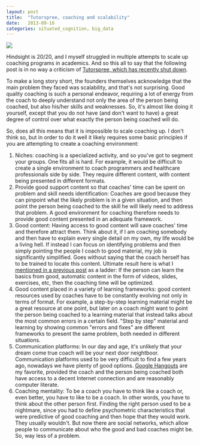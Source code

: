 ```yaml
---
layout: post
title:  "Tutorspree, coaching and scalability"
date:   2013-09-16
categories: situated_cognition, big_data
---
```


![](https://lh4.googleusercontent.com/-orbuyeobWS4/UjCwzggIHpI/AAAAAAAA3z4/QQl9DkJeHOQ/w535-h717-no/fractal8.png)


Hindsight is 20/20, and I myself struggled in multiple attempts to scale up coaching programs in academics. And so this all to say that the following post is in no way a criticism of [Tutorspree, which has recently shut down](http://www.sfgate.com/technology/businessinsider/article/After-Raising-1-8-Million-Y-Combinator-Startup-4797113.php).

To make a long story short, the founders themselves acknowledge that the main problem they faced was scalability, and that's not surprising. Good quality coaching is such a personal endeavor, requiring a lot of energy from the coach to deeply understand not only the area of the person being coached, but also his/her skills and weaknesses. So, it's almost like doing it yourself, except that you do not have (and don't want to have) a great degree of control over what exactly the person being coached will do.

So, does all this means that it is impossible to scale coaching up. I don't think so, but in order to do it well it likely requires some basic principles if you are attempting to create a coaching environment:

1. Niches: coaching is a specialized activity, and so you've got to segment your groups. One fits all is hard. For example, it would be difficult to create a single environment to coach programmers and healthcare professionals side by side. They require different content, with content being presented in different formats.
2. Provide good support content so that coaches' time can be spent on problem and skill needs identification: Coaches are good because they can pinpoint what the likely problem is in a given situation, and then point the person being coached to the skill he will likely need to address that problem. A good environment for coaching therefore needs to provide good content presented in an adequate framework. 
3. Good content: Having access to good content will save coaches' time and therefore attract them. Think about it, if I am coaching somebody and then have to explain every single detail on my own, my life would be a living hell. If instead I can focus on identifying problems and then simply pointing the people I coach to good material, my job is significantly simplified. Goes without saying that the coach herself has to be trained to locate this content. Ultimate result here is what I [mentioned in a previous post](http://rpietro.github.io/situated_cognition,/big_data/2013/08/30/whole_task_ladder/) as a ladder: If the person can learn the basics from good, automatic content in the form of videos, slides, exercises, etc, then the coaching time will be optimized.
3. Good content placed in a variety of learning frameworks: good content resources used by coaches have to be constantly evolving not only in terms of format. For example, a step-by-step learning material might be a great resource at one point, but later on a coach might want to point the person being coached to a learning material that instead talks about the most common errors in a certain field. "Step by step" material and learning by showing common "errors and fixes" are different frameworks to present the same problem, both needed in different situations.
4. Communication platforms: In our day and age, it's unlikely that your dream come true coach will be your next door neightboor. Communication platforms used to be very difficult to find a few years ago, nowadays we have plenty of good options. [Google Hangouts](http://www.google.com/+/learnmore/hangouts/) are my favorite, provided the coach and the person being coached both have access to a decent Internet connection and are reasonably computer literate. 
5. Coaching mentality: To be a coach you have to think like a coach or, even better, you have to like to be a coach. In other words, you have to think about the other person first. Finding the right person used to be a nightmare, since you had to define psychometric characteristics that were predictive of good coaching and then hope that they would work. They usually wouldn't. But now there are social networks, which allow people to communicate about who the good and bad coaches might be. So, way less of a problem.